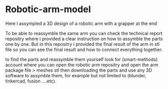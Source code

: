 # Robotic-arm-model
Here i assympled a 3D design of a robotic arm with a grapper at the end

To be able to reassymble the same arm you can check the technical report repositry where i provided a clear instruction on how to assymble the parts one by one.
But in this repositry i provided the final result of the arm in stl file so you can see the final result and how to connect everything together.

to find the parts and reassymble them yourself look for (smart-methods) account where you can open the robotic arm repositry and open the arm package file > meshes stl then downloading the parts and use any 3D software to assymble them, for example but not limited to (blunder, tinkercad, fusion ....etc).
